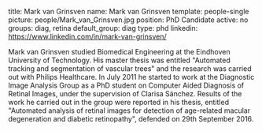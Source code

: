 title: Mark van Grinsven
name: Mark van Grinsven
template: people-single
picture: people/Mark_van_Grinsven.jpg
position: PhD Candidate
active: no
groups: diag, retina
default_group: diag
type: phd
linkedin: https://www.linkedin.com/in/mark-van-grinsven/

Mark van Grinsven studied Biomedical Engineering at the Eindhoven University of Technology. His master thesis was entitled "Automated tracking and segmentation of vascular trees" and the research was carried out with Philips Healthcare. In July 2011 he started to work at the Diagnostic Image Analysis Group as a PhD student on Computer Aided Diagnosis of Retinal Images, under the supervision of Clarisa Sánchez. Results of the work he carried out in the group were reported in his thesis, entitled "Automated analysis of retinal images for detection of age-related macular degeneration and diabetic retinopathy", defended on 29th September 2016.
